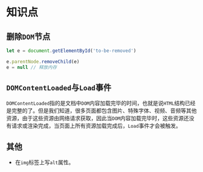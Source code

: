 # 知识点

## 删除`DOM`节点

```js
let e = document.getElementById('to-be-removed')

e.parentNode.removeChild(e)
e = null // 释放内存
```

## `DOMContentLoaded`与`Load`事件

`DOMContentLoaded`指的是文档中`DOM`内容加载完毕的时间，也就是说`HTML`结构已经是完整的了。但是我们知道，很多页面都包含图片、特殊字体、视频、音频等其他资源，由于这些资源由网络请求获取，因此当`DOM`内容加载完毕时，这些资源还没有请求或渲染完成，当页面上所有资源加载完成后，`Load`事件才会被触发。

## 其他

- 在`img`标签上写`alt`属性。

